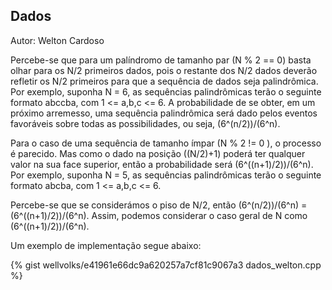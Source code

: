 ## Dados
<div id="dados"></div>

Autor: Welton Cardoso

Percebe-se que para um palíndromo de tamanho par (N % 2 == 0)  basta olhar para os N/2 primeiros dados, pois o restante dos N/2 dados deverão refletir os N/2 primeiros para que a sequência de dados seja palindrômica. Por exemplo, suponha N = 6, as sequências palindrômicas terão o seguinte formato abccba, com  1 <= a,b,c <= 6. A probabilidade de se obter, em um próximo arremesso,  uma sequência palindrômica será dado pelos eventos favoráveis sobre todas as possibilidades, ou seja, (6^(n/2))/(6^n). 

Para o caso de uma sequência de tamanho ímpar (N % 2 != 0 ), o processo é parecido.  Mas como o dado na posição ((N/2)+1) poderá ter qualquer valor na sua face superior, então a probabilidade será (6^((n+1)/2))/(6^n). Por exemplo, suponha N = 5, as sequências palindrômicas terão o seguinte formato abcba, com  1 <= a,b,c <= 6. 

Percebe-se que se considerámos o piso de N/2, então (6^(n/2))/(6^n) = (6^((n+1)/2))/(6^n). Assim, podemos considerar o caso geral de N como (6^((n+1)/2))/(6^n).

Um exemplo de implementação segue abaixo:

{% gist wellvolks/e41961e66dc9a620257a7cf81c9067a3 dados_welton.cpp %}
